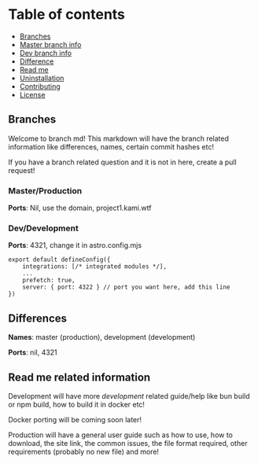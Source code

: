 # Table of contents

- [Branches](#Branches)
- [Master branch info](#Master/Production)
- [Dev branch info](#Dev/Development)
- [Difference](#Difference)
- [Read me](#readme)
- [Uninstallation](#uninstallation)
- [Contributing](#contributing)
- [License](#license)

## Branches

Welcome to branch md! This markdown will have the branch related information like differences, names, certain commit hashes etc!

If you have a branch related question and it is not in here, create a pull request!

### Master/Production

**Ports**: Nil, use the domain, project1.kami.wtf

### Dev/Development

**Ports**: 4321, change it in astro.config.mjs

```
export default defineConfig({
	integrations: [/* integrated modules */],
	...
	prefetch: true,
	server: { port: 4322 } // port you want here, add this line
})
```

## Differences

**Names**: master (production), development (development)

**Ports**: nil, 4321

## Read me related information

Development will have more _development_ related guide/help like bun build or npm build, how to build it in docker etc!

Docker porting will be coming soon later!

Production will have a general user guide such as how to use, how to download, the site link, the common issues, the file format required, other requirements (probably no new file) and more!
